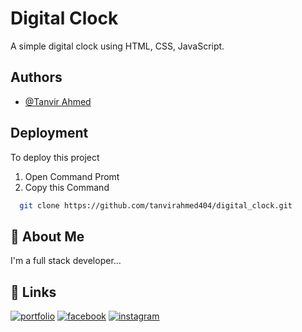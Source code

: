 
# Digital Clock

A simple digital clock using HTML, CSS, JavaScript.

## Authors

- [@Tanvir Ahmed](http://tanvir.liveblog365.com/)


## Deployment

To deploy this project

1. Open Command Promt
2. Copy this Command
```bash
  git clone https://github.com/tanvirahmed404/digital_clock.git
```


## 🚀 About Me
I'm a full stack developer...


## 🔗 Links
[![portfolio](https://img.shields.io/badge/my_portfolio-000?style=for-the-badge&logo=ko-fi&logoColor=white)](http://tanvir.liveblog365.com/)
[![facebook](https://img.shields.io/badge/facebook-1DA1F2?style=for-the-badge&logo=twitter&logoColor=white)](https://www.facebook.com/tanvirahmed.com.bd)
[![instagram](https://img.shields.io/badge/instagram-1DA1F2?style=for-the-badge&logo=twitter&logoColor=white)](https://www.instagram.com/tanvirahmed.404/)

